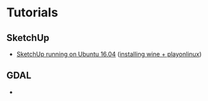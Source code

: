 # Tutorials

## SketchUp
- [SketchUp running on Ubuntu 16.04](http://www.dedoimedo.com/computers/sketchup-ubuntu-xerus.html) ([installing wine + playonlinux](http://askubuntu.com/questions/770687/how-to-install-playonlinux-on-ubuntu-16-04/778211#778211))

## GDAL
- 
